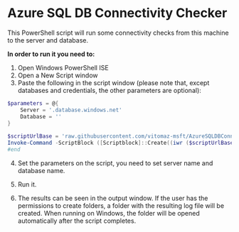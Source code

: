 # Azure SQL DB Connectivity Checker

This PowerShell script will run some connectivity checks from this machine to the server and database.

**In order to run it you need to:**
1. Open Windows PowerShell ISE
 
2. Open a New Script window
 
3. Paste the following in the script window (please note that, except databases and credentials, the other parameters are optional):

```powershell
$parameters = @{
    Server = '.database.windows.net'
    Database = ''
}
 
$scriptUrlBase = 'raw.githubusercontent.com/vitomaz-msft/AzureSQLDBConnectivityChecker/master/'
Invoke-Command -ScriptBlock ([Scriptblock]::Create((iwr ($scriptUrlBase+'/AzureSQLDBConnectivityChecker.ps1')).Content)) -ArgumentList $parameters
#end
```
4. Set the parameters on the script, you need to set server name and database name.

5. Run it.

6. The results can be seen in the output window. 
If the user has the permissions to create folders, a folder with the resulting log file will be created.
When running on Windows, the folder will be opened automatically after the script completes.
